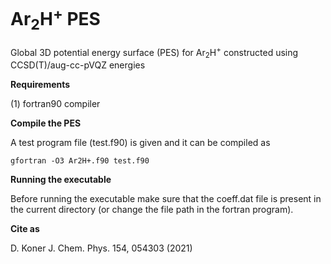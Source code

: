 # Ar<sub>2</sub>H<sup>+</sup> PES
Global 3D potential energy surface (PES) for Ar<sub>2</sub>H<sup>+</sup> constructed using CCSD(T)/aug-cc-pVQZ energies
 
**Requirements**

(1) fortran90 compiler

**Compile the PES**

A test program file (test.f90) is given and it can be compiled as

`gfortran -O3 Ar2H+.f90 test.f90`

**Running the executable**

Before running the executable make sure that the coeff.dat file is present in the current directory (or change the file path in the fortran program).

**Cite as**

D. Koner J. Chem. Phys. 154, 054303 (2021)
